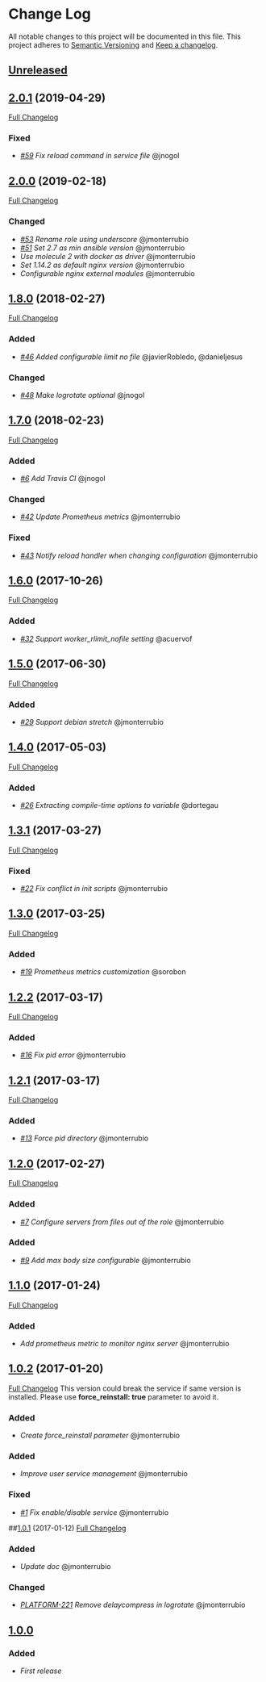 # Change Log
All notable changes to this project will be documented in this file.
This project adheres to [Semantic Versioning](http://semver.org/) and [Keep a changelog](https://github.com/olivierlacan/keep-a-changelog).

## [Unreleased](https://github.com/idealista/nginx_role/tree/develop)

## [2.0.1](https://github.com/idealista/nginx_role/tree/2.0.1) (2019-04-29)
[Full Changelog](https://github.com/idealista/nginx_role/compare/2.0.0...2.0.1)
### Fixed
- *[#59](https://github.com/idealista/nginx_role/issues/53) Fix reload command in service file* @jnogol

## [2.0.0](https://github.com/idealista/nginx_role/tree/2.0.0) (2019-02-18)
[Full Changelog](https://github.com/idealista/nginx_role/compare/1.8.0...2.0.0)
### Changed
- *[#53](https://github.com/idealista/nginx_role/issues/53) Rename role using underscore* @jmonterrubio
- *[#51](https://github.com/idealista/nginx_role/issues/51) Set 2.7 as min ansible version* @jmonterrubio
- *Use molecule 2 with docker as driver* @jmonterrubio
- *Set 1.14.2 as default nginx version* @jmonterrubio
- *Configurable nginx external modules* @jmonterrubio

## [1.8.0](https://github.com/idealista/nginx_role/tree/1.8.0) (2018-02-27)
[Full Changelog](https://github.com/idealista/nginx_role/compare/1.7.0...1.8.0)
### Added
- *[#46](https://github.com/idealista/nginx_role/issues/46) Added configurable limit no file* @javierRobledo, @danieljesus

### Changed
- *[#48](https://github.com/idealista/nginx_role/issues/48) Make logrotate optional* @jnogol

## [1.7.0](https://github.com/idealista/nginx_role/tree/1.7.0) (2018-02-23)
[Full Changelog](https://github.com/idealista/nginx_role/compare/1.6.0...1.7.0)
### Added
- *[#6](https://github.com/idealista/nginx_role/issues/6) Add Travis CI* @jnogol

### Changed
- *[#42](https://github.com/idealista/nginx_role/issues/42) Update Prometheus metrics* @jmonterrubio

### Fixed
- *[#43](https://github.com/idealista/nginx_role/issues/43) Notify reload handler when changing configuration* @jmonterrubio

## [1.6.0](https://github.com/idealista/nginx_role/tree/1.6.0) (2017-10-26)
[Full Changelog](https://github.com/idealista/nginx_role/compare/1.5.0...1.6.0)
### Added
- *[#32](https://github.com/idealista/nginx_role/issues/32) Support worker_rlimit_nofile setting* @acuervof

## [1.5.0](https://github.com/idealista/nginx_role/tree/1.5.0) (2017-06-30)
[Full Changelog](https://github.com/idealista/nginx_role/compare/1.4.0...1.5.0)
### Added
- *[#29](https://github.com/idealista/nginx_role/issues/29) Support debian stretch* @jmonterrubio

## [1.4.0](https://github.com/idealista/nginx_role/tree/1.4.0) (2017-05-03)
[Full Changelog](https://github.com/idealista/nginx_role/compare/1.3.1...1.4.0)
### Added
- *[#26](https://github.com/idealista/nginx_role/issues/26) Extracting compile-time options to variable* @dortegau

## [1.3.1](https://github.com/idealista/nginx_role/tree/1.3.1) (2017-03-27)
[Full Changelog](https://github.com/idealista/nginx_role/compare/1.3.0...1.3.1)
### Fixed
- *[#22](https://github.com/idealista/nginx_role/issues/22) Fix conflict in init scripts* @jmonterrubio

## [1.3.0](https://github.com/idealista/nginx_role/tree/1.3.0) (2017-03-25)
[Full Changelog](https://github.com/idealista/nginx_role/compare/1.2.2...1.3.0)
### Added
- *[#19](https://github.com/idealista/nginx_role/issues/19) Prometheus metrics customization* @sorobon

## [1.2.2](https://github.com/idealista/nginx_role/tree/1.2.2) (2017-03-17)
[Full Changelog](https://github.com/idealista/nginx_role/compare/1.2.1...1.2.2)
### Added
- *[#16](https://github.com/idealista/nginx_role/issues/16) Fix pid error* @jmonterrubio

## [1.2.1](https://github.com/idealista/nginx_role/tree/1.2.1) (2017-03-17)
[Full Changelog](https://github.com/idealista/nginx_role/compare/1.2.0...1.2.1)
### Added
- *[#13](https://github.com/idealista/nginx_role/issues/13) Force pid directory* @jmonterrubio

## [1.2.0](https://github.com/idealista/nginx_role/tree/1.2.0) (2017-02-27)
[Full Changelog](https://github.com/idealista/nginx_role/compare/1.1.0...1.2.0)
### Added
- *[#7](https://github.com/idealista/nginx_role/issues/7) Configure servers from files out of the role* @jmonterrubio

### Added
- *[#9](https://github.com/idealista/nginx_role/issues/9) Add max body size configurable* @jmonterrubio

## [1.1.0](https://github.com/idealista/nginx_role/tree/1.1.0) (2017-01-24)
[Full Changelog](https://github.com/idealista/nginx_role/compare/1.0.2...1.1.0)
### Added
- *Add prometheus metric to monitor nginx server* @jmonterrubio

## [1.0.2](https://github.com/idealista/nginx_role/tree/1.0.2) (2017-01-20)
[Full Changelog](https://github.com/idealista/nginx_role/compare/1.0.1...1.0.2)
This version could break the service if same version is installed. Please use **force_reinstall: true** parameter to avoid it.
### Added
- *Create force_reinstall parameter* @jmonterrubio
### Added
- *Improve user service management* @jmonterrubio
### Fixed
- *[#1](https://github.com/idealista/nginx_role/issues/1) Fix enable/disable service* @jmonterrubio

##[1.0.1](https://github.com/idealista/nginx_role/tree/1.0.1) (2017-01-12)
[Full Changelog](https://github.com/idealista/nginx_role/compare/1.0.0...1.0.1)
### Added
- *Update doc* @jmonterrubio

### Changed
- *[PLATFORM-221](http://jira.sys.idealista/browse/PLATFORM-221) Remove delaycompress in logrotate* @jmonterrubio

## [1.0.0](https://github.com/idealista/nginx_role/tree/1.0.0)
### Added
- *First release*
